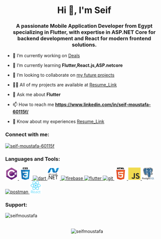 <h1 align="center">Hi 👋, I'm Seif</h1>
<h3 align="center">A passionate Mobile Application Developer from Egypt specializing in Flutter, with expertise in ASP.NET Core for backend development and React for modern frontend solutions.</h3>

- 🔭 I’m currently working on [Deals]([https://github.com/seifmoustafa/read_it](https://github.com/seifmoustafa/Deals))

- 🌱 I’m currently learning **Flutter,React.js,ASP.netcore**

- 👯 I’m looking to collaborate on [my future projects](https://github.com/seifmoustafa?tab=repositories)

- 👨‍💻 All of my projects are available at [Resume_Link](https://seifportfolio-lemon.vercel.app/)

- 💬 Ask me about **Flutter**

- 📫 How to reach me **https://www.linkedin.com/in/seif-moustafa-60115f/**
  
-  📄 Know about my experiences [Resume_Link](https://seifportfolio-lemon.vercel.app/)

<h3 align="left">Connect with me:</h3>
<p align="left">
<a href="https://linkedin.com/in/seif-moustafa-60115f" target="blank"><img align="center" src="https://raw.githubusercontent.com/rahuldkjain/github-profile-readme-generator/master/src/images/icons/Social/linked-in-alt.svg" alt="seif-moustafa-60115f" height="30" width="40" /></a>
</p>

<h3 align="left">Languages and Tools:</h3>
<p align="left"> <a href="https://www.w3schools.com/cs/" target="_blank" rel="noreferrer"> <img src="https://raw.githubusercontent.com/devicons/devicon/master/icons/csharp/csharp-original.svg" alt="csharp" width="40" height="40"/> </a> <a href="https://www.w3schools.com/css/" target="_blank" rel="noreferrer"> <img src="https://raw.githubusercontent.com/devicons/devicon/master/icons/css3/css3-original-wordmark.svg" alt="css3" width="40" height="40"/> </a> <a href="https://dart.dev" target="_blank" rel="noreferrer"> <img src="https://www.vectorlogo.zone/logos/dartlang/dartlang-icon.svg" alt="dart" width="40" height="40"/> </a> <a href="https://dotnet.microsoft.com/" target="_blank" rel="noreferrer"> <img src="https://raw.githubusercontent.com/devicons/devicon/master/icons/dot-net/dot-net-original-wordmark.svg" alt="dotnet" width="40" height="40"/> </a> <a href="https://firebase.google.com/" target="_blank" rel="noreferrer"> <img src="https://www.vectorlogo.zone/logos/firebase/firebase-icon.svg" alt="firebase" width="40" height="40"/> </a> <a href="https://flutter.dev" target="_blank" rel="noreferrer"> <img src="https://www.vectorlogo.zone/logos/flutterio/flutterio-icon.svg" alt="flutter" width="40" height="40"/> </a> <a href="https://git-scm.com/" target="_blank" rel="noreferrer"> <img src="https://www.vectorlogo.zone/logos/git-scm/git-scm-icon.svg" alt="git" width="40" height="40"/> </a> <a href="https://www.w3.org/html/" target="_blank" rel="noreferrer"> <img src="https://raw.githubusercontent.com/devicons/devicon/master/icons/html5/html5-original-wordmark.svg" alt="html5" width="40" height="40"/> </a> <a href="https://developer.mozilla.org/en-US/docs/Web/JavaScript" target="_blank" rel="noreferrer"> <img src="https://raw.githubusercontent.com/devicons/devicon/master/icons/javascript/javascript-original.svg" alt="javascript" width="40" height="40"/> </a> <a href="https://www.postgresql.org" target="_blank" rel="noreferrer"> <img src="https://raw.githubusercontent.com/devicons/devicon/master/icons/postgresql/postgresql-original-wordmark.svg" alt="postgresql" width="40" height="40"/> </a> <a href="https://postman.com" target="_blank" rel="noreferrer"> <img src="https://www.vectorlogo.zone/logos/getpostman/getpostman-icon.svg" alt="postman" width="40" height="40"/> </a> <a href="https://reactjs.org/" target="_blank" rel="noreferrer"> <img src="https://raw.githubusercontent.com/devicons/devicon/master/icons/react/react-original-wordmark.svg" alt="react" width="40" height="40"/> </a> </p>

<h3 align="left">Support:</h3>
<p><a href="https://www.buymeacoffee.com/seifmoustafa"> <img align="left" src="https://cdn.buymeacoffee.com/buttons/v2/default-yellow.png" height="50" width="210" alt="seifmoustafa" /></a></p><br><br>

<p><img align="center" src="https://github-readme-stats.vercel.app/api/top-langs?username=seifmoustafa&show_icons=true&theme=dark&locale=en&layout=compact" alt="seifmoustafa" /></p>

